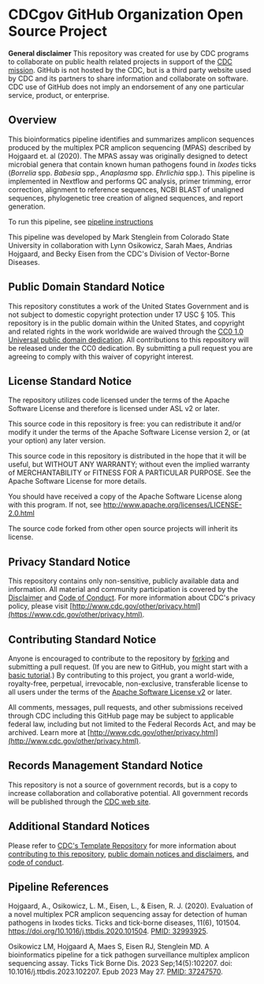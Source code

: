 # CDCgov GitHub Organization Open Source Project 



**General disclaimer** This repository was created for use by CDC programs to collaborate on public health related projects in support of the [CDC mission](https://www.cdc.gov/about/organization/mission.htm).  GitHub is not hosted by the CDC, but is a third party website used by CDC and its partners to share information and collaborate on software. CDC use of GitHub does not imply an endorsement of any one particular service, product, or enterprise. 



## Overview

This bioinformatics pipeline identifies and summarizes amplicon sequences produced by the multiplex PCR amplicon sequencing (MPAS) described by Hojgaard et. al (2020). The MPAS assay was originally designed to detect microbial genera that contain known human pathogens found in _Ixodes_ ticks (_Borrelia_ spp. _Babesia_ spp., _Anaplasma_ spp. _Ehrlichia_ spp.). This pipeline is implemented in Nextflow and performs QC analysis, primer trimming, error correction, alignment to reference sequences, NCBI BLAST of unaligned sequences, phylogenetic tree creation of aligned sequences, and report generation.

To run this pipeline, see [pipeline instructions](Pipeline_instructions.md)


This pipeline was developed by Mark Stenglein from Colorado State University in collaboration with Lynn Osikowicz, Sarah Maes, Andrias Hojgaard, and Becky Eisen from the CDC's Division of Vector-Borne Diseases. 

  
## Public Domain Standard Notice
This repository constitutes a work of the United States Government and is not
subject to domestic copyright protection under 17 USC § 105. This repository is in
the public domain within the United States, and copyright and related rights in
the work worldwide are waived through the [CC0 1.0 Universal public domain dedication](https://creativecommons.org/publicdomain/zero/1.0/).
All contributions to this repository will be released under the CC0 dedication. By
submitting a pull request you are agreeing to comply with this waiver of
copyright interest.

## License Standard Notice
The repository utilizes code licensed under the terms of the Apache Software
License and therefore is licensed under ASL v2 or later.

This source code in this repository is free: you can redistribute it and/or modify it under
the terms of the Apache Software License version 2, or (at your option) any
later version.

This source code in this repository is distributed in the hope that it will be useful, but WITHOUT ANY
WARRANTY; without even the implied warranty of MERCHANTABILITY or FITNESS FOR A
PARTICULAR PURPOSE. See the Apache Software License for more details.

You should have received a copy of the Apache Software License along with this
program. If not, see http://www.apache.org/licenses/LICENSE-2.0.html

The source code forked from other open source projects will inherit its license.

## Privacy Standard Notice
This repository contains only non-sensitive, publicly available data and
information. All material and community participation is covered by the
[Disclaimer](https://github.com/CDCgov/template/blob/master/DISCLAIMER.md)
and [Code of Conduct](https://github.com/CDCgov/template/blob/master/code-of-conduct.md).
For more information about CDC's privacy policy, please visit [http://www.cdc.gov/other/privacy.html](https://www.cdc.gov/other/privacy.html).

## Contributing Standard Notice
Anyone is encouraged to contribute to the repository by [forking](https://help.github.com/articles/fork-a-repo)
and submitting a pull request. (If you are new to GitHub, you might start with a
[basic tutorial](https://help.github.com/articles/set-up-git).) By contributing
to this project, you grant a world-wide, royalty-free, perpetual, irrevocable,
non-exclusive, transferable license to all users under the terms of the
[Apache Software License v2](http://www.apache.org/licenses/LICENSE-2.0.html) or
later.

All comments, messages, pull requests, and other submissions received through
CDC including this GitHub page may be subject to applicable federal law, including but not limited to the Federal Records Act, and may be archived. Learn more at [http://www.cdc.gov/other/privacy.html](http://www.cdc.gov/other/privacy.html).

## Records Management Standard Notice
This repository is not a source of government records, but is a copy to increase
collaboration and collaborative potential. All government records will be
published through the [CDC web site](http://www.cdc.gov).

## Additional Standard Notices
Please refer to [CDC's Template Repository](https://github.com/CDCgov/template)
for more information about [contributing to this repository](https://github.com/CDCgov/template/blob/master/CONTRIBUTING.md),
[public domain notices and disclaimers](https://github.com/CDCgov/template/blob/master/DISCLAIMER.md),
and [code of conduct](https://github.com/CDCgov/template/blob/master/code-of-conduct.md).

## Pipeline References  
Hojgaard, A., Osikowicz, L. M., Eisen, L., & Eisen, R. J. (2020). Evaluation of a novel multiplex PCR amplicon sequencing assay for detection of human pathogens in Ixodes ticks. Ticks and tick-borne diseases, 11(6), 101504. https://doi.org/10.1016/j.ttbdis.2020.101504.  [PMID: 32993925](https://pubmed.ncbi.nlm.nih.gov/32993925/).

Osikowicz LM, Hojgaard A, Maes S, Eisen RJ, Stenglein MD. A bioinformatics pipeline for a tick pathogen surveillance multiplex amplicon sequencing assay.  Ticks Tick Borne Dis. 2023 Sep;14(5):102207. doi: 10.1016/j.ttbdis.2023.102207.  Epub 2023 May 27. [PMID: 37247570](https://pubmed.ncbi.nlm.nih.gov/37247570/).
